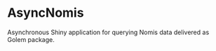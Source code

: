 AsyncNomis
================

Asynchronous Shiny application for querying Nomis data delivered as
Golem package.
